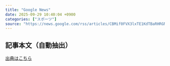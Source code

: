 ```yaml
---
title: "Google News"
date: 2025-09-29 10:40:04 +0900
categories: ["スポーツ"]
source: "https://news.google.com/rss/articles/CBMif0FVX3lxTE1KdTBaRHRGNHV5aDdnOWdPQVJRcWdBeFRPSVE1ZGQ0U1BWbGN5UVlHR3YzM05VYTNnbkxPdTNzbmtCV3hONnV0SkY1TVBhczM1Y1E5RjFfbnBnVzBhc3B4ckYtSjFiNzV4V3FrZ3I5WDdMRGxsYTQ3Q2treFEzbmc?oc=5"
---
```


## 記事本文（自動抽出）
<body class="y0K44d EA71Tc" id="readabilityBody"></body>

[出典はこちら](https://news.google.com/rss/articles/CBMif0FVX3lxTE1KdTBaRHRGNHV5aDdnOWdPQVJRcWdBeFRPSVE1ZGQ0U1BWbGN5UVlHR3YzM05VYTNnbkxPdTNzbmtCV3hONnV0SkY1TVBhczM1Y1E5RjFfbnBnVzBhc3B4ckYtSjFiNzV4V3FrZ3I5WDdMRGxsYTQ3Q2treFEzbmc?oc=5)
